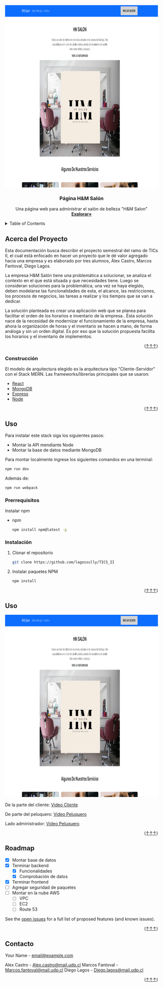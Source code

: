 <!-- Improved compatibility of back to top link: See: https://github.com/othneildrew/Best-README-Template/pull/73 -->
<a name="readme-top"></a>
<!--
*** Thanks for checking out the Best-README-Template. If you have a suggestion
*** that would make this better, please fork the repo and create a pull request
*** or simply open an issue with the tag "enhancement".
*** Don't forget to give the project a star!
*** Thanks again! Now go create something AMAZING! :D
-->



<!-- PROJECT SHIELDS -->
<!--
*** I'm using markdown "reference style" links for readability.
*** Reference links are enclosed in brackets [ ] instead of parentheses ( ).
*** See the bottom of this document for the declaration of the reference variables
*** for contributors-url, forks-url, etc. This is an optional, concise syntax you may use.
*** https://www.markdownguide.org/basic-syntax/#reference-style-links
-->





<!-- PROJECT LOGO -->
<br />
<div align="center">
  <a href="https://github.com/lagossully/TICS_II">
    <img src="Imagenes/Index.PNG" alt="Index" width="800" height="600">
  </a>

  <h3 align="center">Página H&M Salón</h3>

  <p align="center">
    Una página web para administrar el salón de belleza "H&M Salon"
    <br />
    <a href="https://github.com/lagossully/TICS_II"><strong>Explorar»</strong></a>
  </p>
</div>



<!-- TABLE OF CONTENTS -->
<details>
  <summary>Table of Contents</summary>
  <ol>
    <li>
      <a href="#acerca-del-proyecto">Acerca del Proyecto</a>
      <ul>
        <li><a href="#Construcción">Construcción</a></li>
      </ul>
    </li>
    <li>
      <a href="#uso">Getting Started</a>
      <ul>
        <li><a href="#prerrequisitos">Prerequisites</a></li>
        <li><a href="#instalación">Installation</a></li>
      </ul>
    </li>
    <li><a href="#uso">Usage</a></li>
    <li><a href="#roadmap">Roadmap</a></li>
    <li><a href="#contacto">Contact</a></li>
  </ol>
</details>



<!-- ABOUT THE PROJECT -->
## Acerca del Proyecto


Esta documentación busca describir el proyecto semestral del ramo de TICs II, el cual está enfocado en hacer un proyecto que le dé valor agregado hacia una empresa y es elaborado por tres alumnos, Álex Castro, Marcos Fantoval, Diego Lagos.

La empresa H&M Salón tiene una problemática a solucionar, se analiza el contexto en el que está situada y que necesidades tiene. Luego se consideran soluciones para la problemática, una vez se haya elegido, deben modelarse las funcionalidades de esta, el alcance, las restricciones, los procesos de negocios, las tareas a realizar y los tiempos que se van a dedicar.

La solución planteada es crear una aplicación web que se planea para facilitar el orden de los horarios e inventario de la empresa.. Ésta solución nace de la necesidad de modernizar el funcionamiento de la empresa, hasta ahora la organización de horas y el inventario se hacen a mano, de forma análoga y sin un orden digital. Es por eso que la solución propuesta facilita los horarios y el inventario de implementos. 




<p align="right">(<a href="#readme-top">↑↑↑</a>)</p>



### Construcción
El modelo de arquitectura elegido es la arquitectura tipo "Cliente-Servidor" con el Stack MERN.
Las frameworks/librerías principales que se usaron:

* [React][React-url]
* [MongoDB][Mongodb-url]
* [Express][Express-url]
* [Node][Node-url]

<p align="right">(<a href="#readme-top">↑↑↑</a>)</p>



<!-- GETTING STARTED -->
## Uso

Para instalar este stack siga los siguientes pasos:

* Montar la API mendiante Node
* Montar la base de datos mediante MongoDB

Para montar localmente ingrese los siguientes comandos en una terminal:

```sh
npm run dev
```
Además de:

```sh
npm run webpack
```
 

### Prerrequisitos

Instalar npm
* npm
  ```sh
  npm install npm@latest -g
  ```

### Instalación

1. Clonar el repositorio
   ```sh
   git clone https://github.com/lagossully/TICS_II
   ```
3. Instalar paquetes NPM
   ```sh
   npm install
   ```
 

<p align="right">(<a href="#readme-top">↑↑↑</a>)</p>


## Uso

<img src="Imagenes/Index.PNG" alt="Index" width="800" height="600">

De la parte del cliente: <a href="https://www.youtube.com/watch?v=UV0Qop2ul6Y">Video Cliente</a>

De parte del peluquero: <a href="https://www.youtube.com/watch?v=3TIqLfZC64g">Video Peluquero</a>

Lado administrador: <a href="https://www.youtube.com/watch?v=h-nFUsA51wE">Video Peluquero</a>



<p align="right">(<a href="#readme-top">↑↑↑</a>)</p>



<!-- ROADMAP -->
## Roadmap

- [x] Montar base de datos
- [x] Terminar backend
    - [x] Funcionalidades 
    - [x] Comprobación de datos
- [x] Terminar frontend
- [ ] Agregar seguridad de paquetes
- [ ] Montar en la nube AWS
    - [ ] VPC
    - [ ] EC2
    - [ ] Route 53

See the [open issues](https://github.com/othneildrew/Best-README-Template/issues) for a full list of proposed features (and known issues).

<p align="right">(<a href="#readme-top">↑↑↑</a>)</p>



<!-- CONTACT -->
## Contacto

Your Name  - email@example.com

Alex Castro - Alex.castro@mail.udp.cl
Marcos Fantoval - Marcos.fantoval@mail.udp.cl
Diego Lagos - Diego.lagos@mail.udp.cl

<p align="right">(<a href="#readme-top">↑↑↑</a>)</p>







<!-- MARKDOWN LINKS & IMAGES -->
<!-- https://www.markdownguide.org/basic-syntax/#reference-style-links -->
[contributors-shield]: https://img.shields.io/github/contributors/othneildrew/Best-README-Template.svg?style=for-the-badge
[contributors-url]: https://github.com/lagossully/TICS_II/graphs/contributors
[forks-shield]: https://img.shields.io/github/forks/othneildrew/Best-README-Template.svg?style=for-the-badge
[forks-url]: https://github.com/lagossully/TICS_II/network/members
[stars-shield]: https://img.shields.io/github/stars/othneildrew/Best-README-Template.svg?style=for-the-badge
[stars-url]: https://github.com/othneildrew/Best-README-Template/stargazers
[issues-shield]: https://img.shields.io/github/issues/othneildrew/Best-README-Template.svg?style=for-the-badge
[issues-url]: https://github.com/othneildrew/Best-README-Template/issues
[license-shield]: https://img.shields.io/github/license/othneildrew/Best-README-Template.svg?style=for-the-badge
[license-url]: https://github.com/othneildrew/Best-README-Template/blob/master/LICENSE.txt
[linkedin-shield]: https://img.shields.io/badge/-LinkedIn-black.svg?style=for-the-badge&logo=linkedin&colorB=555
[linkedin-url]: https://linkedin.com/in/othneildrew
[product-screenshot]: images/screenshot.png
[Next.js]: https://img.shields.io/badge/next.js-000000?style=for-the-badge&logo=nextdotjs&logoColor=white
[Next-url]: https://nextjs.org/
[React.js]: https://img.shields.io/badge/React-20232A?style=for-the-badge&logo=react&logoColor=61DAFB
[React-url]: https://reactjs.org/
[mongodb.com]: [https://www.mongodb.com/](https://webimages.mongodb.com/_com_assets/cms/kuyjf3vea2hg34taa-horizontal_default_slate_blue.svg?auto=format%252Ccompress)
[Express-url]: https://expressjs.com/
[Mongodb-url]: https://www.mongodb.com/
[Node-url]: https://nodejs.org/en/
[Vue.js]: https://img.shields.io/badge/Vue.js-35495E?style=for-the-badge&logo=vuedotjs&logoColor=4FC08D
[Vue-url]: https://vuejs.org/
[Angular.io]: https://img.shields.io/badge/Angular-DD0031?style=for-the-badge&logo=angular&logoColor=white
[Angular-url]: https://angular.io/
[Svelte.dev]: https://img.shields.io/badge/Svelte-4A4A55?style=for-the-badge&logo=svelte&logoColor=FF3E00
[Svelte-url]: https://svelte.dev/
[Laravel.com]: https://img.shields.io/badge/Laravel-FF2D20?style=for-the-badge&logo=laravel&logoColor=white
[Laravel-url]: https://laravel.com
[Bootstrap.com]: https://img.shields.io/badge/Bootstrap-563D7C?style=for-the-badge&logo=bootstrap&logoColor=white
[Bootstrap-url]: https://getbootstrap.com
[JQuery.com]: https://img.shields.io/badge/jQuery-0769AD?style=for-the-badge&logo=jquery&logoColor=white
[JQuery-url]: https://jquery.com 
